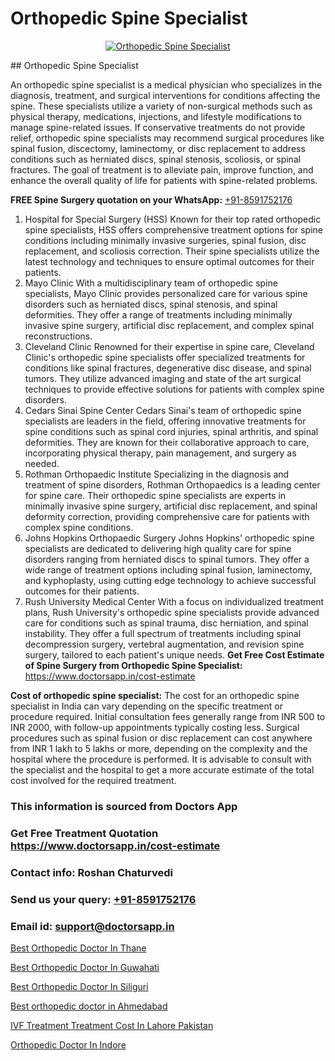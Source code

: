 # Orthopedic Spine Specialist

<p align="center">
  <a href="null">
    <img src="null" alt="Orthopedic Spine Specialist">
  </a>
</p>
## Orthopedic Spine Specialist

An orthopedic spine specialist is a medical physician who specializes in the diagnosis, treatment, and surgical interventions for conditions affecting the spine. These specialists utilize a variety of non-surgical methods such as physical therapy, medications, injections, and lifestyle modifications to manage spine-related issues. If conservative treatments do not provide relief, orthopedic spine specialists may recommend surgical procedures like spinal fusion, discectomy, laminectomy, or disc replacement to address conditions such as herniated discs, spinal stenosis, scoliosis, or spinal fractures. The goal of treatment is to alleviate pain, improve function, and enhance the overall quality of life for patients with spine-related problems.

**FREE Spine Surgery quotation on your WhatsApp:**  [+91-8591752176](https://api.whatsapp.com/send?phone=8591752176)

1) Hospital for Special Surgery (HSS)   Known for their top rated orthopedic spine specialists, HSS offers comprehensive treatment options for spine conditions including minimally invasive surgeries, spinal fusion, disc replacement, and scoliosis correction. Their spine specialists utilize the latest technology and techniques to ensure optimal outcomes for their patients.
2) Mayo Clinic   With a multidisciplinary team of orthopedic spine specialists, Mayo Clinic provides personalized care for various spine disorders such as herniated discs, spinal stenosis, and spinal deformities. They offer a range of treatments including minimally invasive spine surgery, artificial disc replacement, and complex spinal reconstructions.
3) Cleveland Clinic   Renowned for their expertise in spine care, Cleveland Clinic's orthopedic spine specialists offer specialized treatments for conditions like spinal fractures, degenerative disc disease, and spinal tumors. They utilize advanced imaging and state of the art surgical techniques to provide effective solutions for patients with complex spine disorders.
4) Cedars Sinai Spine Center   Cedars Sinai's team of orthopedic spine specialists are leaders in the field, offering innovative treatments for spine conditions such as spinal cord injuries, spinal arthritis, and spinal deformities. They are known for their collaborative approach to care, incorporating physical therapy, pain management, and surgery as needed.
5) Rothman Orthopaedic Institute   Specializing in the diagnosis and treatment of spine disorders, Rothman Orthopaedics is a leading center for spine care. Their orthopedic spine specialists are experts in minimally invasive spine surgery, artificial disc replacement, and spinal deformity correction, providing comprehensive care for patients with complex spine conditions.
6) Johns Hopkins Orthopaedic Surgery   Johns Hopkins' orthopedic spine specialists are dedicated to delivering high quality care for spine disorders ranging from herniated discs to spinal tumors. They offer a wide range of treatment options including spinal fusion, laminectomy, and kyphoplasty, using cutting edge technology to achieve successful outcomes for their patients.
7) Rush University Medical Center   With a focus on individualized treatment plans, Rush University's orthopedic spine specialists provide advanced care for conditions such as spinal trauma, disc herniation, and spinal instability. They offer a full spectrum of treatments including spinal decompression surgery, vertebral augmentation, and revision spine surgery, tailored to each patient's unique needs.
**Get Free Cost Estimate of Spine Surgery from Orthopedic Spine Specialist:** https://www.doctorsapp.in/cost-estimate

**Cost of orthopedic spine specialist:**
The cost for an orthopedic spine specialist in India can vary depending on the specific treatment or procedure required. Initial consultation fees generally range from INR 500 to INR 2000, with follow-up appointments typically costing less. Surgical procedures such as spinal fusion or disc replacement can cost anywhere from INR 1 lakh to 5 lakhs or more, depending on the complexity and the hospital where the procedure is performed. It is advisable to consult with the specialist and the hospital to get a more accurate estimate of the total cost involved for the required treatment.

### This information is sourced from Doctors App 
### Get Free Treatment Quotation https://www.doctorsapp.in/cost-estimate
### Contact info: Roshan Chaturvedi 
### Send us your query: [+91-8591752176](https://api.whatsapp.com/send?phone=8591752176) 
### Email id: support@doctorsapp.in

[Best Orthopedic Doctor In Thane](https://www.linkedin.com/pulse/best-orthopedic-doctor-thane-doctorsapp-chittagong-jmwqe?trackingId=euOLHdbU3sw0TI%2Fdgc2XZg%3D%3D&lipi=urn%3Ali%3Apage%3Ad_flagship3_company_admin%3BUjs5mcUZR9ewYOKOFkpg2w%3D%3D)

[Best Orthopedic Doctor In Guwahati](https://www.linkedin.com/pulse/best-orthopedic-doctor-guwahati-knee-replacement-treatment-w96se?trackingId=bpmLcR1Hf4M2l52g4JnXHg%3D%3D&lipi=urn%3Ali%3Apage%3Ad_flagship3_company_admin%3BII%2FSNcWiSiigR90SV5cfEQ%3D%3D)

[Best Orthopedic Doctor In Siliguri](https://medium.com/@vimalrana22/best-orthopedic-doctor-in-siliguri-7782c32ba57e)

[Best orthopedic doctor in Ahmedabad](https://medium.com/@manish632504/best-orthopedic-doctor-in-ahmedabad-3091c9eab5cc)

[IVF Treatment Treatment Cost In Lahore Pakistan](https://doctors-apps.github.io/doctorsapp/ivf-treatment-treatment-cost-in-lahore-pakistan)

[Orthopedic Doctor In Indore](https://doctors-apps.github.io/doctorsapp/orthopedic-doctor-in-indore)

